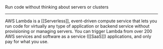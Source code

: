 Run code without thinking about servers or clusters

---------

AWS Lambda is a [[Serverless]], event-driven compute service that lets you run code for virtually any type of application or backend service without provisioning or managing servers. You can trigger Lambda from over 200 AWS services and software as a service ([[SaaS]]) applications, and only pay for what you use.